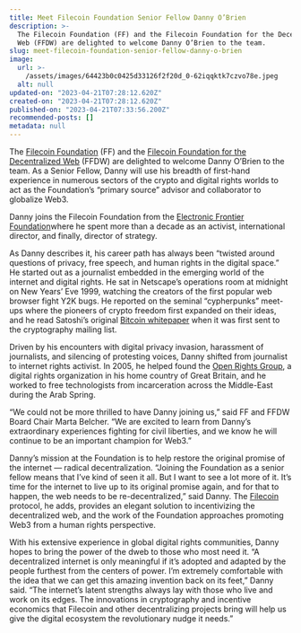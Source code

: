 ```yaml
---
title: Meet Filecoin Foundation Senior Fellow Danny O’Brien
description: >-
  The Filecoin Foundation (FF) and the Filecoin Foundation for the Decentralized
  Web (FFDW) are delighted to welcome Danny O’Brien to the team.
slug: meet-filecoin-foundation-senior-fellow-danny-o-brien
image:
  url: >-
    /assets/images/64423b0c0425d33126f2f20d_0-62iqqktk7czvo78e.jpeg
  alt: null
updated-on: "2023-04-21T07:28:12.620Z"
created-on: "2023-04-21T07:28:12.620Z"
published-on: "2023-04-21T07:33:56.200Z"
recommended-posts: []
metadata: null
---
```


The [Filecoin Foundation](http://fil.org/) (FF) and the [Filecoin Foundation for the Decentralized Web](http://ffdweb.org/) (FFDW) are delighted to welcome Danny O’Brien to the team. As a Senior Fellow, Danny will use his breadth of first-hand experience in numerous sectors of the crypto and digital rights worlds to act as the Foundation’s “primary source” advisor and collaborator to globalize Web3.

Danny joins the Filecoin Foundation from the [Electronic Frontier Foundation](https://www.eff.org/)where he spent more than a decade as an activist, international director, and finally, director of strategy.

As Danny describes it, his career path has always been “twisted around questions of privacy, free speech, and human rights in the digital space.” He started out as a journalist embedded in the emerging world of the internet and digital rights. He sat in Netscape’s operations room at midnight on New Years’ Eve 1999, watching the creators of the first popular web browser fight Y2K bugs. He reported on the seminal “cypherpunks” meet-ups where the pioneers of crypto freedom first expanded on their ideas, and he read Satoshi’s original [Bitcoin whitepaper](https://bitcoin.org/bitcoin.pdf) when it was first sent to the cryptography mailing list.

Driven by his encounters with digital privacy invasion, harassment of journalists, and silencing of protesting voices, Danny shifted from journalist to internet rights activist. In 2005, he helped found the [Open Rights Group](https://www.openrightsgroup.org/), a digital rights organization in his home country of Great Britain, and he worked to free technologists from incarceration across the Middle-East during the Arab Spring.

“We could not be more thrilled to have Danny joining us,” said FF and FFDW Board Chair Marta Belcher. “We are excited to learn from Danny’s extraordinary experiences fighting for civil liberties, and we know he will continue to be an important champion for Web3.”

Danny’s mission at the Foundation is to help restore the original promise of the internet — radical decentralization. “Joining the Foundation as a senior fellow means that I’ve kind of seen it all. But I want to see a lot more of it. It’s time for the internet to live up to its original promise again, and for that to happen, the web needs to be re-decentralized,” said Danny. The [Filecoin](http://filecoin.io/) protocol, he adds, provides an elegant solution to incentivizing the decentralized web, and the work of the Foundation approaches promoting Web3 from a human rights perspective.

With his extensive experience in global digital rights communities, Danny hopes to bring the power of the dweb to those who most need it. “A decentralized internet is only meaningful if it’s adopted and adapted by the people furthest from the centers of power. I’m extremely comfortable with the idea that we can get this amazing invention back on its feet,” Danny said. “The internet’s latent strengths always lay with those who live and work on its edges. The innovations in cryptography and incentive economics that Filecoin and other decentralizing projects bring will help us give the digital ecosystem the revolutionary nudge it needs.”

